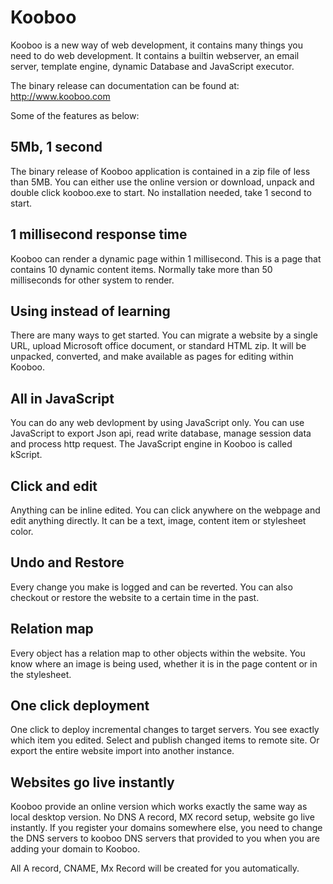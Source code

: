# Kooboo

Kooboo is a new way of web development, it contains many things you need to do web development.  It contains a builtin webserver, an email server, template engine, dynamic Database and JavaScript executor. 

The binary release can documentation can be found at: http://www.kooboo.com

Some of the features as below: 

## 5Mb, 1 second
The binary release of Kooboo application is contained in a zip file of less than 5MB. You can either use the online version or download, unpack and double click kooboo.exe to start. No installation needed, take 1 second to start.

## 1 millisecond response time
Kooboo can render a dynamic page within 1 millisecond.  This is a page that contains 10 dynamic content items. Normally take more than 50 milliseconds for other system to render.  

## Using instead of learning
    
There are many ways to get started. You can migrate a website by a single URL, upload Microsoft office document, or standard HTML zip. It will be unpacked, converted, and make available as pages for editing within Kooboo. 

## All in JavaScript
You can do any web devlopment by using JavaScript only. You can use JavaScript to export Json api, read write database, manage session data and process http request. The JavaScript engine in Kooboo is called kScript. 

## Click and edit
Anything can be inline edited. You can click anywhere on the webpage and edit anything directly. It can be a text, image, content item or stylesheet color. 

## Undo and Restore
Every change you make is logged and can be reverted.  You can also checkout or restore the website to a certain time in the past.  

## Relation map
Every object has a relation map to other objects within the website.  You know where an image is being used, whether it is in the page content or in the stylesheet. 

## One click deployment
One click to deploy incremental changes to target servers. You see exactly which item you edited. Select and publish changed items to remote site. Or export  the entire website import into another instance. 
 
## Websites go live instantly
Kooboo provide an online version which works exactly the same way as local desktop version. No DNS A record, MX record setup, website go live instantly. If you register your domains somewhere else, you need to change the DNS servers to kooboo DNS servers that provided to you when you are adding your domain to Kooboo. 

All A record, CNAME, Mx Record will be created for you automatically.
